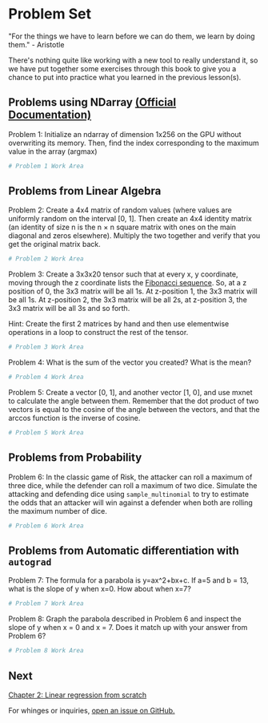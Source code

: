 
# Problem Set 

"For the things we have to learn before we can do them, we learn by doing them." - Aristotle

There's nothing quite like working with a new tool to really understand it, so we have put together some exercises through this book to give you a chance to put into practice what you learned in the previous lesson(s). 

## Problems using NDarray [(Official Documentation)](https://mxnet.incubator.apache.org/api/python/ndarray/ndarray.html) 


Problem 1: Initialize an ndarray of dimension 1x256 on the GPU without overwriting its memory. Then, find the index corresponding to the maximum value in the array (argmax)


```python
# Problem 1 Work Area
```

## Problems from Linear Algebra

Problem 2: Create a 4x4 matrix of random values (where values are uniformly random on the interval [0, 1]. Then create an 4x4 identity matrix (an identity of size n is the n × n square matrix with ones on the main diagonal and zeros elsewhere). Multiply the two together and verify that you get the original matrix back.


```python
# Problem 2 Work Area
```

Problem 3: Create a 3x3x20 tensor such that at every x, y coordinate, moving through the z coordinate lists the [Fibonacci sequence](https://en.wikipedia.org/wiki/Fibonacci_number). So, at a z position of 0, the 3x3 matrix will be all 1s. At z-position 1, the 3x3 matrix will be all 1s. At z-position 2, the 3x3 matrix will be all 2s, at z-position 3, the 3x3 matrix will be all 3s and so forth.

Hint: Create the first 2 matrices by hand and then use elementwise operations in a loop to construct the rest of the tensor. 


```python
# Problem 3 Work Area
```

Problem 4: What is the sum of the vector you created? What is the mean?


```python
# Problem 4 Work Area
```

Problem 5: Create a vector [0, 1], and another vector [1, 0], and use mxnet to calculate the angle between them. Remember that the dot product of two vectors is equal to the cosine of the angle between the vectors, and that the arccos function is the inverse of cosine.


```python
# Problem 5 Work Area
```

## Problems from Probability

Problem 6: In the classic game of Risk, the attacker can roll a maximum of three dice, while the defender can roll a maximum of two dice. Simulate the attacking and defending dice using `sample_multinomial` to try to estimate the odds that an attacker will win against a defender when both are rolling the maximum number of dice.


```python
# Problem 6 Work Area
```

## Problems from Automatic differentiation with ``autograd`` 

Problem 7: The formula for a parabola is y=ax^2+bx+c. If a=5 and b = 13, what is the slope of y when x=0.  How about when x=7? 


```python
# Problem 7 Work Area
```

Problem 8: Graph the parabola described in Problem 6 and inspect the slope of y when x = 0 and x = 7. Does it match up with your answer from Problem 6?



```python
# Problem 8 Work Area
```

## Next
[Chapter 2: Linear regression from scratch](../chapter02_supervised-learning/linear-regression-scratch.ipynb)

For whinges or inquiries, [open an issue on  GitHub.](https://github.com/zackchase/mxnet-the-straight-dope)


```python

```
